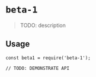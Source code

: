 # `beta-1`

> TODO: description

## Usage

```
const beta1 = require('beta-1');

// TODO: DEMONSTRATE API
```
